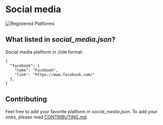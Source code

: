 # Social media

![Registered Platforms](https://img.shields.io/badge/Platforms-38-blue)

## What listed in _social_media.json_?

Social media platform in `JSON` format:
```
{
  "facebook": {
    "name": "Facebook",
    "link": "https://www.facebook.com/"
  },
}
```

## Contributing

Feel free to add your favorite platform in _social_media.json_.
To add your ones, please read [CONTRIBUTING.md](https://github.com/peppapig13132/Social-media/blob/main/CONTRIBUTING.md).
